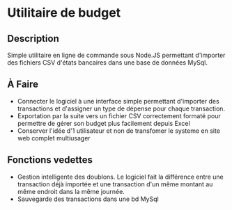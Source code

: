 # Utilitaire de budget

## Description

Simple utilitaire en ligne de commande sous Node.JS permettant d'importer des fichiers CSV d'états bancaires dans une base de données MySql.


## À Faire
- Connecter le logiciel à une interface simple permettant d'importer des transactions et d'assigner un type de dépense pour chaque transaction.
- Exportation par la suite vers un fichier CSV correctement formaté pour permettre de gérer son budget plus facilement depuis Excel
- Conserver l'idée d'1 utilisateur et non de transfomer le systeme en site web complet multiusager


## Fonctions vedettes
- Gestion intelligente des doublons. Le logiciel fait la différence entre une transaction déjà importée et une transaction d'un même montant au même endroit dans la même journée. 
- Sauvegarde des transactions dans une bd MySql


